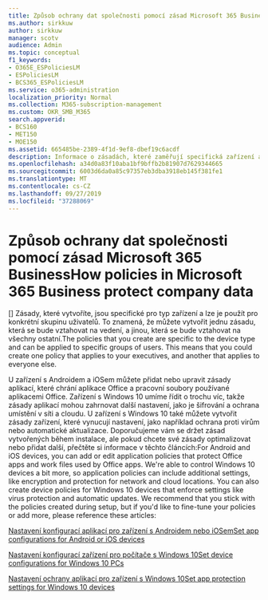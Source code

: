 ```yaml
---
title: Způsob ochrany dat společnosti pomocí zásad Microsoft 365 Business
ms.author: sirkkuw
author: sirkkuw
manager: scotv
audience: Admin
ms.topic: conceptual
f1_keywords:
- O365E_ESPoliciesLM
- ESPoliciesLM
- BCS365_ESPoliciesLM
ms.service: o365-administration
localization_priority: Normal
ms.collection: M365-subscription-management
ms.custom: OKR_SMB_M365
search.appverid:
- BCS160
- MET150
- MOE150
ms.assetid: 665485be-2389-4f1d-9ef8-dbef19c6acdf
description: Informace o zásadách, které zaměřují specifická zařízení a skupiny zabezpečení na ochranu dat společnosti na osobních zařízeních uživatele
ms.openlocfilehash: a34d0a83f10aba1bf9bffb2b81907d7629344665
ms.sourcegitcommit: 6003d6da0a85c97357eb3dba3918eb145f381fe1
ms.translationtype: MT
ms.contentlocale: cs-CZ
ms.lasthandoff: 09/27/2019
ms.locfileid: "37288069"
---
```

# <a name="how-policies-in-microsoft-365-business-protect-company-data"></a><span data-ttu-id="c2938-103">Způsob ochrany dat společnosti pomocí zásad Microsoft 365 Business</span><span class="sxs-lookup"><span data-stu-id="c2938-103">How policies in Microsoft 365 Business protect company data</span></span>

<span data-ttu-id="c2938-p101">[] Zásady, které vytvoříte, jsou specifické pro typ zařízení a lze je použít pro konkrétní skupinu uživatelů. To znamená, že můžete vytvořit jednu zásadu, která se bude vztahovat na vedení, a jinou, která se bude vztahovat na všechny ostatní.</span><span class="sxs-lookup"><span data-stu-id="c2938-p101">The policies that you create are specific to the device type and can be applied to specific groups of users. This means that you could create one policy that applies to your executives, and another that applies to everyone else.</span></span>
  
<span data-ttu-id="c2938-p102">U zařízení s Androidem a iOSem můžete přidat nebo upravit zásady aplikací, které chrání aplikace Office a pracovní soubory používané aplikacemi Office. Zařízení s Windows 10 umíme řídit o trochu víc, takže zásady aplikací mohou zahrnovat další nastavení, jako je šifrování a ochrana umístění v síti a cloudu. U zařízení s Windows 10 také můžete vytvořit zásady zařízení, které vynucují nastavení, jako například ochrana proti virům nebo automatické aktualizace. Doporučujeme vám se držet zásad vytvořených během instalace, ale pokud chcete své zásady optimalizovat nebo přidat další, přečtěte si informace v těchto článcích:</span><span class="sxs-lookup"><span data-stu-id="c2938-p102">For Android and iOS devices, you can add or edit application policies that protect Office apps and work files used by Office apps. We're able to control Windows 10 devices a bit more, so application policies can include additional settings, like encryption and protection for network and cloud locations. You can also create device policies for Windows 10 devices that enforce settings like virus protection and automatic updates. We recommend that you stick with the policies created during setup, but if you'd like to fine-tune your policies or add more, please reference these articles:</span></span>
  
[<span data-ttu-id="c2938-110">Nastavení konfigurací aplikací pro zařízení s Androidem nebo iOSem</span><span class="sxs-lookup"><span data-stu-id="c2938-110">Set app configurations for Android or iOS devices</span></span>](app-protection-settings-for-android-and-ios.md)
  
[<span data-ttu-id="c2938-111">Nastavení konfigurací zařízení pro počítače s Windows 10</span><span class="sxs-lookup"><span data-stu-id="c2938-111">Set device configurations for Windows 10 PCs</span></span>](protection-settings-for-windows-10-pcs.md)
  
[<span data-ttu-id="c2938-112">Nastavení ochrany aplikací pro zařízení s Windows 10</span><span class="sxs-lookup"><span data-stu-id="c2938-112">Set app protection settings for Windows 10 devices</span></span>](protection-settings-for-windows-10-devices.md)
  

